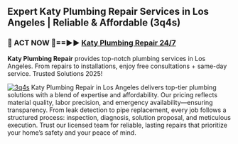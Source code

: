 ## Expert Katy Plumbing Repair Services in Los Angeles | Reliable & Affordable (3q4s)  

<h3>🚿 ACT NOW 🌟==►► <a href="https://tinyurl.com/2ne6vx2x" rel="nofollow">Katy Plumbing Repair 24/7</a></h3>

**Katy Plumbing Repair** provides top-notch plumbing services in Los Angeles. From repairs to installations, enjoy free consultations + same-day service. Trusted Solutions 2025!

[![3q4s](https://i.imgur.com/4PFF4AK.jpeg)](https://tinyurl.com/2ne6vx2x)
Katy Plumbing Repair in Los Angeles delivers top-tier plumbing solutions with a blend of expertise and affordability. Our pricing reflects material quality, labor precision, and emergency availability—ensuring transparency. From leak detection to pipe replacement, every job follows a structured process: inspection, diagnosis, solution proposal, and meticulous execution. Trust our licensed team for reliable, lasting repairs that prioritize your home’s safety and your peace of mind.